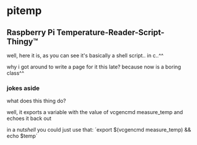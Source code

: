 # pitemp
## Raspberry Pi Temperature-Reader-Script-Thingy™

well, here it is, as you can see it's basically a shell script.. in c..^^

why i got around to write a page for it this late? because now is a boring class^^

### jokes aside
what does this thing do?

well, it exports a variable with the value of vcgencmd measure_temp and echoes it back out


in a nut*shell* you could just use that:
´export $(vcgencmd measure_temp) && echo $temp´
